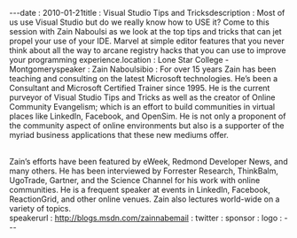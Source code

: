 ---﻿date : 2010-01-21title : Visual Studio Tips and Tricksdescription : Most of us use Visual Studio but do we really know how to USE it?  Come to this session with Zain Naboulsi as we look at the top tips and tricks that can jet propel your use of your IDE.  Marvel at simple editor features that you never think about all the way to arcane registry hacks that you can use to improve your programming experience.location : Lone Star College - Montgomeryspeaker : Zain Naboulsibio : For over 15 years Zain has been teaching and consulting on the latest Microsoft technologies.  He’s been a Consultant and Microsoft Certified Trainer since 1995. He is the current purveyor of Visual Studio Tips and Tricks as well as the creator of Online Community Evangelism; which is an effort to build communities in virtual places like LinkedIn, Facebook, and OpenSim.  He is not only a proponent of the community aspect of online environments but also is a supporter of the myriad business applications that these new mediums offer.<div><br /></div><div>Zain’s efforts have been featured by eWeek, Redmond Developer News, and many others.  He has been interviewed by Forrester Research, ThinkBalm, UgoTrade, Gartner, and the Science Channel for his work with online communities.  He is a frequent speaker at events in LinkedIn, Facebook, ReactionGrid, and other online venues. Zain also lectures world-wide on a variety of topics.</div>speakerurl : http://blogs.msdn.com/zainnabemail : twitter : sponsor : logo : ---